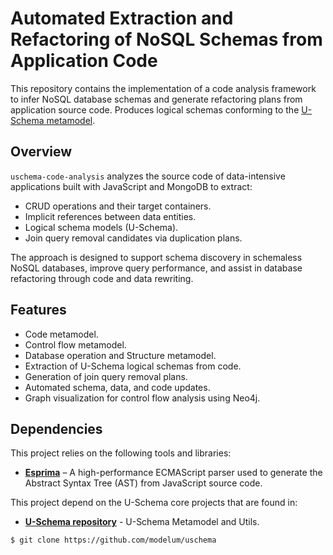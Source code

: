# Automated Extraction and Refactoring of NoSQL Schemas from Application Code

This repository contains the implementation of a code analysis framework to infer NoSQL database schemas and generate refactoring plans from application source code. Produces logical schemas conforming to the [U-Schema metamodel](https://github.com/modelum/uschema).

## Overview

`uschema-code-analysis` analyzes the source code of data-intensive applications built with JavaScript and MongoDB to extract:

- CRUD operations and their target containers.
- Implicit references between data entities.
- Logical schema models (U-Schema).
- Join query removal candidates via duplication plans.

The approach is designed to support schema discovery in schemaless NoSQL databases, improve query performance, and assist in database refactoring through code and data rewriting.

## Features

- Code metamodel.
- Control flow metamodel.
- Database operation and Structure metamodel.
- Extraction of U-Schema logical schemas from code.
- Generation of join query removal plans.
- Automated schema, data, and code updates.
- Graph visualization for control flow analysis using Neo4j.

## Dependencies

This project relies on the following tools and libraries:
- **[Esprima](https://esprima.org/)** – A high-performance ECMAScript parser used to generate the Abstract Syntax Tree (AST) from JavaScript source code.

This project depend on the U-Schema core projects that are found in:
- **[U-Schema repository](https://github.com/modelum/uschema)** - U-Schema Metamodel and Utils.
```bash
$ git clone https://github.com/modelum/uschema
```

